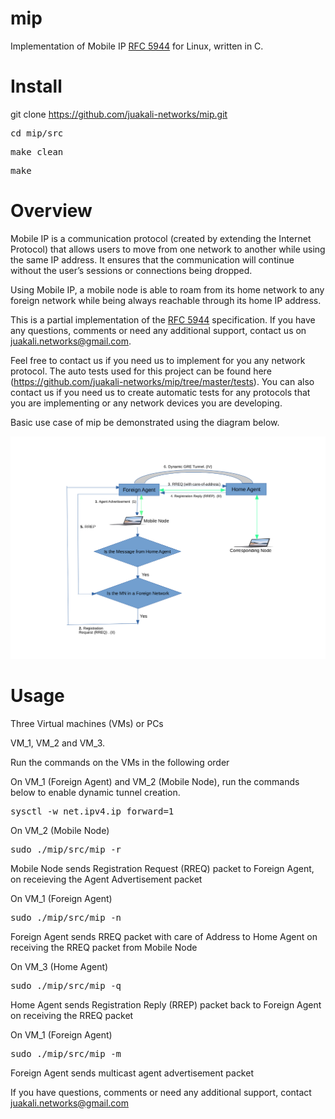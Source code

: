 # mip

Implementation of Mobile IP [RFC 5944](https://datatracker.ietf.org/doc/html/rfc5944) for Linux, written in C.

# Install
git clone https://github.com/juakali-networks/mip.git

<pre>cd mip/src</pre>

<pre>make clean</pre>

<pre>make</pre>

# Overview
Mobile IP is a communication protocol (created by extending the Internet Protocol) that allows users to move from one network to another while using the same IP address. It ensures that the communication will continue without the user’s sessions or connections being dropped. 

Using Mobile IP, a mobile node is able to roam from its home network to any foreign network while being always reachable through its home IP address.


This is a partial implementation of the [RFC 5944](https://datatracker.ietf.org/doc/html/rfc5944) specification. If you have any questions, comments or need any additional support, contact us on juakali.networks@gmail.com. 

Feel free to contact us if you need us to implement for you any network protocol. The auto tests used for this project can be found here (https://github.com/juakali-networks/mip/tree/master/tests). You can also contact us if you need us to create automatic tests for any protocols that you are implementing or any network devices you are developing. 


Basic use case of mip be demonstrated using the diagram below.

![Basic use case](https://github.com/juakali-networks/mip/blob/master/doc/drawing.png)


# Usage
Three Virtual machines (VMs) or PCs

VM_1, VM_2 and VM_3.

Run the commands on the VMs in the following order

On VM_1 (Foreign Agent) and VM_2 (Mobile Node), run the commands below to enable dynamic tunnel creation.

<pre>sysctl -w net.ipv4.ip_forward=1</pre>



On VM_2 (Mobile Node)

<pre>sudo ./mip/src/mip -r </pre>

Mobile Node sends Registration Request (RREQ) packet to Foreign Agent, on receieving the Agent Advertisement packet

On VM_1 (Foreign Agent)

<pre>sudo ./mip/src/mip -n </pre>

Foreign Agent sends RREQ packet with care of Address to Home Agent on receiving the RREQ packet from Mobile Node

On VM_3 (Home Agent)

<pre>sudo ./mip/src/mip -q </pre>

Home Agent sends Registration Reply (RREP) packet back to Foreign Agent on receiving the RREQ packet

On VM_1 (Foreign Agent)

<pre>sudo ./mip/src/mip -m </pre>

Foreign Agent sends multicast agent advertisement packet


If you have questions, comments or need any additional support, contact juakali.networks@gmail.com


